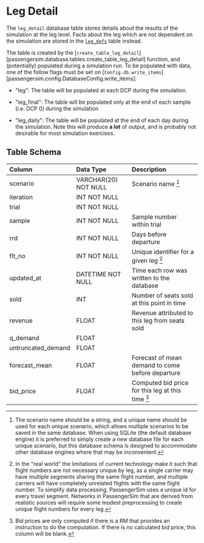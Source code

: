 # Leg Detail

The `leg_detail` database table stores details about the results of the
simulation at the leg level.  Facts about the leg which are not dependent
on the simulation are stored in the [`leg_defs`](leg_defs.md) table instead.

The table is created by the [`create_table_leg_detail`]
[passengersim.database.tables.create_table_leg_detail] function, and (potentially)
populated during a simulation run.  To be populated with data, one of the follow
flags must be set on [`Config.db.write_items`][passengersim.config.DatabaseConfig.write_items]:

- "leg": The table will be populated at each DCP during the simulation.

- "leg_final": The table will be populated only at the end of each sample (i.e. DCP 0) during the simulation

- "leg_daily": The table will be populated at the end of each day during the simulation. Note
this will produce **a lot** of output, and is probably not desirable for most
simulation exercises.


## Table Schema

| Column             | Data Type            | Description                                       |
|:-------------------|:---------------------|:--------------------------------------------------|
| scenario           | VARCHAR(20) NOT NULL | Scenario name [^1]                                |
| iteration          | INT NOT NULL         |                                                   |
| trial              | INT NOT NULL         |                                                   |
| sample  	          | INT NOT NULL         | Sample number within trial                        |
| rrd                | INT NOT NULL         | Days before departure                             |
| flt_no             | INT NOT NULL         | Unique identifier for a given leg [^3]            |
| updated_at         | DATETIME NOT NULL    | Time each row was written to the database         |
| sold	              | INT                  | Number of seats sold at this point in time        |
| revenue            | FLOAT                | Revenue attributed to this leg from seats sold    |
| q_demand           | FLOAT                |                                                   |
| untruncated_demand | FLOAT                |                                                   |
| forecast_mean      | FLOAT                | Forecast of mean demand to come before departure  |
| bid_price          | FLOAT                | Computed bid price for this leg at this time [^2] |

[^1]:
    The scenario name should be a string, and a unique name should be used for
    each unique scenario, which allows multiple scenarios to be saved in the
    same database.  When using SQLite (the default database engine) it is preferred
    to simply create a new database file for each unique scenario, but this
    database schema is designed to accommodate other database engines where that
    may be inconvenient.

[^2]:
    Bid prices are only computed if there is a RM that provides an instruction to
    do the computation.  If there is no calculated bid price, this column will be
    blank.

[^3]:
    In the "real world" the limitations of current technology make it such that
    flight numbers are not necessary unique by leg, as a single carrier may have
    multiple segments sharing the same flight number, and multiple carriers will
    have completely unrelated flights with the same flight number.  To simplify
    data processing, PassengerSim uses a unique id for every travel segment. Networks
    in PassengerSim that are derived from realistic sources will require some
    modest preprocessing to create unique flight numbers for every leg.
